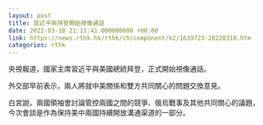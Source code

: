 ```yaml
---
layout: post
title: 習近平與拜登開始視像通話
date: 2022-03-18 21:11:41.000000000 +08:00
link: https://news.rthk.hk/rthk/ch/component/k2/1639723-20220318.htm
categories: rthk
---
```


央視報道，國家主席習近平與美國總統拜登，正式開始視像通話。

外交部早前表示，兩人將就中美關係和雙方共同關心的問題交換意見。

白宮說，兩國領袖會討論管控兩國之間的競爭、俄烏戰事及其他共同關心的議題，今次會談是作為保持美中兩國持續開放溝通渠道的一部分。
